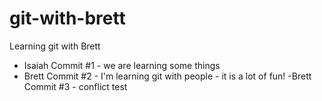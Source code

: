 # git-with-brett
Learning git with Brett

- Isaiah Commit #1 - we are learning some things
- Brett Commit #2 - I'm learning git with people - it is a lot of fun!
-Brett Commit #3 - conflict test